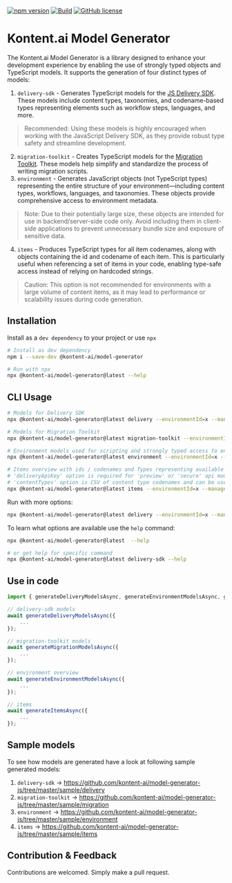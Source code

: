 [![npm version](https://badge.fury.io/js/%40kontent-ai%2Fmodel-generator.svg)](https://badge.fury.io/js/%40kontent-ai%2Fmodel-generator)
[![Build](https://github.com/kontent-ai/model-generator-js/actions/workflows/main.yml/badge.svg)](https://github.com/kontent-ai/model-generator-js/actions/workflows/main.yml)
[![GitHub license](https://img.shields.io/github/license/kontent-ai/model-generator-js.svg)](https://github.com/kontent-ai/model-generator-js)

# Kontent.ai Model Generator

The Kontent.ai Model Generator is a library designed to enhance your development experience by enabling the use of strongly typed objects
and TypeScript models. It supports the generation of four distinct types of models:

1. `delivery-sdk` - Generates TypeScript models for the [JS Delivery SDK](https://www.npmjs.com/package/@kontent-ai/delivery-sdk). These
   models include content types, taxonomies, and codename-based types representing elements such as workflow steps, languages, and more.

> Recommended: Using these models is highly encouraged when working with the JavaScript Delivery SDK, as they provide robust type safety and
> streamline development.

2. `migration-toolkit` - Creates TypeScript models for the [Migration Toolkit](https://www.npmjs.com/package/@kontent-ai/migration-toolkit).
   These models help simplify and standardize the process of writing migration scripts.
3. `environment` - Generates JavaScript objects (not TypeScript types) representing the entire structure of your environment—including
   content types, workflows, languages, and taxonomies. These objects provide comprehensive access to environment metadata.

> Note: Due to their potentially large size, these objects are intended for use in backend/server-side code only. Avoid including them in
> client-side applications to prevent unnecessary bundle size and exposure of sensitive data.

4. `items` - Produces TypeScript types for all item codenames, along with objects containing the id and codename of each item. This is
   particularly useful when referencing a set of items in your code, enabling type-safe access instead of relying on hardcoded strings.

> Caution: This option is not recommended for environments with a large volume of content items, as it may lead to performance or
> scalability issues during code generation.

## Installation

Install as a `dev dependency` to your project or use `npx`

```bash
# Install as dev dependency
npm i --save-dev @kontent-ai/model-generator

# Run with npx
npx @kontent-ai/model-generator@latest --help
```

## CLI Usage

```bash
# Models for Delivery SDK
npx @kontent-ai/model-generator@latest delivery --environmentId=x --managementApiKey=y

# Models for Migration Toolkit
npx @kontent-ai/model-generator@latest migration-toolkit --environmentId=x --managementApiKey=y

# Environment models used for scripting and strongly typed access to environment objects
npx @kontent-ai/model-generator@latest environment --environmentId=x --managementApiKey=y

# Items overview with ids / codenames and Types representing available item codenames
# 'deliveryApiKey' option is required for 'preview' or 'secure' api modes
# 'contentTypes' option is CSV of content type codenames and can be used to narrow down generated items
npx @kontent-ai/model-generator@latest items --environmentId=x --managementApiKey=y --deliveryApiKey=y --apiMode=preview --contentTypes=a,b,c
```

Run with more options:

```bash
npx @kontent-ai/model-generator@latest delivery --environmentId=x --managementApiKey=y --moduleFileExtension=js --outputDir=kontent-models --addTimestamp=false
```

To learn what options are available use the `help` command:

```bash
npx @kontent-ai/model-generator@latest  --help

# or get help for specific command
npx @kontent-ai/model-generator@latest delivery-sdk --help
```

## Use in code

```typescript
import { generateDeliveryModelsAsync, generateEnvironmentModelsAsync, generateMigrationModelsAsync, generateItemsAsync } from '@kontent-ai/model-generator';

// delivery-sdk models
await generateDeliveryModelsAsync({
    ...
});

// migration-toolkit models
await generateMigrationModelsAsync({
    ...
});

// environment overview
await generateEnvironmentModelsAsync({
    ...
});

// items
await generateItemsAsync({
    ...
});
```

## Sample models

To see how models are generated have a look at following sample generated models:

1. `delivery-sdk` -> https://github.com/kontent-ai/model-generator-js/tree/master/sample/delivery
2. `migration-toolkit` -> https://github.com/kontent-ai/model-generator-js/tree/master/sample/migration
3. `environment` -> https://github.com/kontent-ai/model-generator-js/tree/master/sample/environment
4. `items` -> https://github.com/kontent-ai/model-generator-js/tree/master/sample/items

## Contribution & Feedback

Contributions are welcomed. Simply make a pull request.
